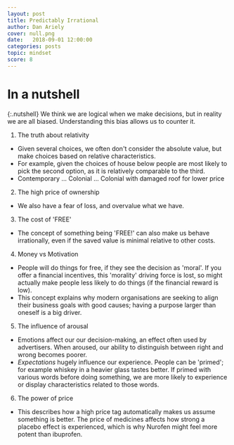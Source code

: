 ```yaml
---
layout: post
title: Predictably Irrational
author: Dan Ariely
cover: null.png
date:   2018-09-01 12:00:00
categories: posts
topic: mindset
score: 8
---
```


# In a nutshell

{:.nutshell}
We think we are logical when we make decisions, but in reality we are all biased. Understanding this bias allows us to counter it. 

1. The truth about relativity
-	Given several choices, we often don't consider the absolute value, but make choices based on relative characteristics. 
-	For example, given the choices of house below people are most likely to pick the second option, as it is relatively comparable to the third. 
-	Contemporary ... Colonial ... Colonial with damaged roof for lower price

2. The high price of ownership
-	We also have a fear of loss, and overvalue what we have. 

3.	The cost of 'FREE'
-	The concept of something being 'FREE!' can also make us behave irrationally, even if the saved value is minimal relative to other costs.

4.	Money vs Motivation
-	People will do things for free, if they see the decision as 'moral'. If you offer a financial incentives, this 'morality' driving force is lost, so might actually make people less likely to do things (if the financial reward is low). 
-	This concept explains why modern organisations are seeking to align their business goals with good causes; having a purpose larger than oneself is a big driver.

5. The influence of arousal
- 	Emotions affect our our decision-making, an effect often used by advertisers. When aroused, our ability to distinguish between right and wrong becomes poorer.
- *Expectations* hugely influence our experience. People can be 'primed'; for example whiskey in a heavier glass tastes better. If primed with various words before doing something, we are more likely to experience or display characteristics related to those words.

6. The power of price
-	This describes how a high price tag automatically makes us assume something is better. The price of medicines affects how strong a placebo effect is experienced, which is why Nurofen might feel more potent than ibuprofen.

